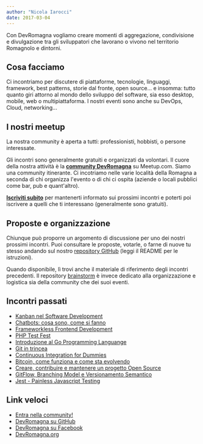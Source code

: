 ```yaml
---
author: "Nicola Iarocci"
date: 2017-03-04
---
```


Con DevRomagna vogliamo creare momenti di aggregazione, condivisione
e divulgazione tra gli sviluppatori che lavorano o vivono nel territorio
Romagnolo e dintorni. 

## Cosa facciamo
Ci incontriamo per discutere di piattaforme, tecnologie, linguaggi, framework,
best patterns, storie dal fronte, open source... e insomma: tutto quanto giri
attorno al mondo dello sviluppo del software, sia esso desktop, mobile, web
o multipiattaforma. I nostri eventi sono anche su DevOps, Cloud, networking...

## I nostri meetup
La nostra community è aperta a tutti: professionisti, hobbisti, o persone
interessate. 

Gli incontri sono generalmente gratuiti e organizzati da volontari. Il cuore
della nostra attività è la **[community DevRomagna][1]** su Meetup.com. Siamo
una community itinerante. Ci incotriamo nelle varie località della Romagna
a seconda di chi organizza l'evento o di chi ci ospita (aziende o locali
pubblici come bar, pub e quant'altro).

**[Iscriviti subito][1]** per mantenerti informato sui prossimi incontri e poterti poi
iscrivere a quelli che ti interessano (generalmente sono gratuiti). 

## Proposte e organizzazione
Chiunque può proporre un argomento di discussione per uno dei nostri prossimi
incontri. Puoi consultare le proposte, votarle, o farne di nuove tu
stesso andando sul nostro [repository
GitHub](https://github.com/DevRomagna/eventi) (leggi il README per le
istruzioni). 

Quando disponibile, lì trovi anche il materiale di riferimento degli incontri
precedenti. Il repository
[brainstorm](https://github.com/DevRomagna/brainstorm) è invece dedicato alla
organizzazione e logistica sia della community che dei suoi eventi.

## Incontri passati
- [Kanban nel Software Development](https://www.meetup.com/it-IT/DevRomagna/events/247896848/)
- [Chatbots: cosa sono, come si fanno](https://www.meetup.com/it-IT/DevRomagna/events/247045707/)
- [Frameworkless Frontend
    Development](https://www.meetup.com/it-IT/DevRomagna/events/245313829/)
- [PHP Test Fest](https://www.meetup.com/it-IT/DevRomagna/events/245283762/)
- [Introduzione al Go Programming
    Languange](https://www.meetup.com/it-IT/DevRomagna/events/242114775/)
- [Git in trincea](https://www.meetup.com/it-IT/DevRomagna/events/240838433/)
- [Continuous Integration for
    Dummies](https://www.meetup.com/it-IT/DevRomagna/events/241083496/)
- [Bitcoin, come funziona e come sta
    evolvendo](https://www.meetup.com/it-IT/DevRomagna/events/238853473/)
- [Creare, contribuire e mantenere un progetto Open Source](https://www.meetup.com/it-IT/DevRomagna/events/239382597/)
- [GitFlow, Branching Model e Versionamento Semantico](https://www.meetup.com/it-IT/DevRomagna/events/239110404/)
- [Jest - Painless Javascript Testing](https://www.meetup.com/it-IT/DevRomagna/events/238796165/)


## Link veloci
- [Entra nella community!][1]
- [DevRomagna su GitHub](https://github.com/DevRomagna)
- [DevRomagna su Facebook](http://facebook.com/DevRomagna)
- [DevRomagna.org](/)

[1]: http://meetup.com/DevRomagna
